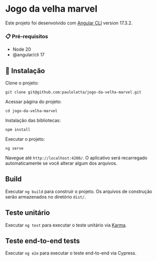 # Jogo da velha marvel

Este projeto foi desenvolvido com [Angular CLI](https://github.com/angular/angular-cli) version 17.3.2.

### 📋 Pré-requisitos

* Node 20
* @angular/cli 17

## 🔧 Instalação

Clone o projeto:

```
git clone git@github.com:paulolatta/jogo-da-velha-marvel.git
```

Acessar página do projeto:
```
cd jogo-da-velha-marvel
```

Instalação das bibliotecas:

```
npm install
```

Executar o projeto:

```
ng serve
```

Navegue até `http://localhost:4200/`. O aplicativo será recarregado automaticamente se você alterar algum dos arquivos.

## Build

Executar `ng build` para construir o projeto. Os arquivos de construção serão armazenados no diretório `dist/`.

## Teste unitário

Executar `ng test` para executar o teste unitário via [Karma](https://karma-runner.github.io).

## Teste end-to-end tests

Executar `ng e2e` para executar o teste end-to-end via Cypress.
